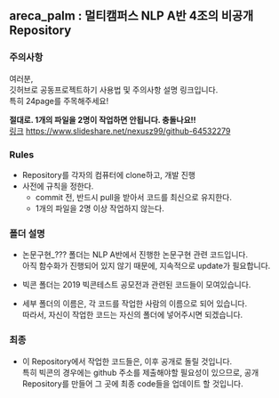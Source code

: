 ## areca_palm : 멀티캠퍼스 NLP A반 4조의 비공개 Repository

### 주의사항

여러분,   
깃허브로 공동프로젝트하기 사용법 및 주의사항 설명 링크입니다.  
특히 24page를 주목해주세요!  

**절대로. 1개의 파일을 2명이 작업하면 안됩니다. 충돌나요!!**   
[링크](https://www.slideshare.net/nexusz99/github-64532279) https://www.slideshare.net/nexusz99/github-64532279

### Rules
* Repository를 각자의 컴퓨터에 clone하고, 개발 진행  
* 사전에 규칙을 정한다.  
	* commit 전, 반드시 pull을 받아서 코드를 최신으로 유지한다.  
	* 1개의 파일을 2명 이상 작업하지 않는다.  
	
### 폴더 설명
* 논문구현_??? 폴더는 NLP A반에서 진행한 논문구현 관련 코드입니다.  
아직 함수화가 진행되어 있지 않기 때문에, 지속적으로 update가 필요합니다. 
  
* 빅콘 폴더는 2019 빅콘테스트 공모전과 관련된 코드들이 모여있습니다.  

* 세부 폴더의 이름은, 각 코드를 작업한 사람의 이름으로 되어 있습니다.  
따라서, 자신이 작업한 코드는 자신의 폴더에 넣어주시면 되겠습니다. 

### 최종 
* 이 Repository에서 작업한 코드들은, 이후 공개로 돌릴 것입니다.  
특히 빅콘의 경우에는 github 주소를 제출해야할 필요성이 있으므로, 공개 Repository를 만들어 그 곳에 최종 code들을 업데이트 할 것입니다. 
